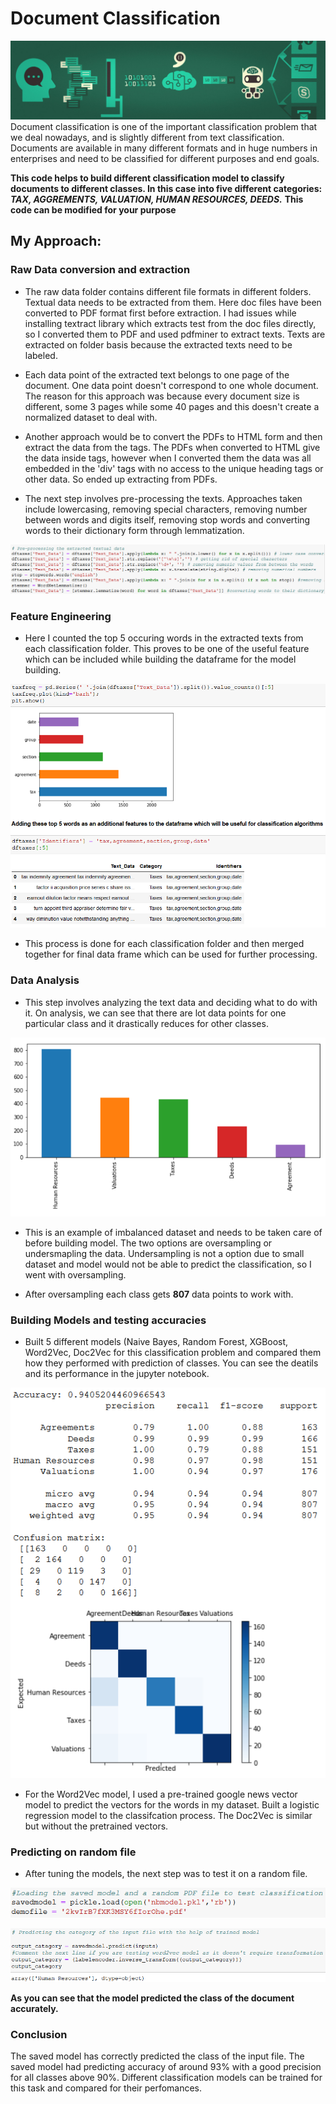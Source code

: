# Document Classification

![](images/doc.PNG?raw=true)
<br>
Document classification is one of the important classification problem that we deal nowadays, and is slightly different from text classification. Documents are available in many different formats and in huge numbers in enterprises and need to be classified for different purposes and end goals. 

**This code helps to build different classification model to classify documents to different classes. In this case into five different categories:** 
***TAX, AGGREMENTS, VALUATION, HUMAN RESOURCES, DEEDS.*** **This code can be modified for your purpose**
<br>
## My Approach:

### Raw Data conversion and extraction
* The raw data folder contains different file formats in different folders. Textual data needs to be extracted from them. Here doc files have been converted to PDF format first before extraction. I had issues while installing textract library which extracts test from the doc files directly, so I converted them to PDF and used pdfminer to extract texts.
Texts are extracted on folder basis because the extracted texts need to be labeled.

* Each data point of the extracted text belongs to one page of the document. One data point doesn't correspond to one whole document. The reason for this approach was because every document size is different, some 3 pages while some 40 pages and this doesn't create a normalized dataset to deal with.

* Another approach would be to convert the PDFs to HTML form and then extract the data from the tags. The PDFs when converted to HTML give the data inside tags, however when I converted them the data was all embedded in the 'div' tags with no access to the unique heading tags or other data. So ended up extracting from PDFs.

* The next step involves pre-processing the texts. Approaches taken include lowercasing, removing special characters, removing number between words and digits itself, removing stop words and converting words to their dictionary form through lemmatization.

![](images/pre.PNG?raw=true)
<br>

### Feature Engineering
* Here I counted the top 5 occuring words in the extracted texts from each classification folder. This proves to be one of the useful feature which can be included while building the dataframe for the model building.

![](images/feature.PNG?raw=true)
<br>

* This process is done for each classification folder and then merged together for final data frame which can be used for further processing.

### Data Analysis
* This step involves analyzing the text data and deciding what to do with it. On analysis, we can see that there are lot data points for one particular class and it drastically reduces for other classes. 

![](images/sampling.PNG?raw=true)
<br>

* This is an example of imbalanced dataset and needs to be taken care of before building model. The two options are oversampling or undersmapling the data. Undersampling is not a option due to small dataset and model would not be able to predict the classification, so I went with oversampling.

* After oversampling each class gets **807** data points to work with.

### Building Models and testing accuracies
* Built 5 different models (Naive Bayes, Random Forest, XGBoost, Word2Vec, Doc2Vec for this classification problem and compared them how they performed with prediction of classes. You can see the deatils and its performance in the jupyter notebook.

![](images/model.PNG?raw=true)
<br>

* For the Word2Vec model, I used a pre-trained google news vector model to predict the vectors for the words in my dataset. Built a logistic regression model to the classifcation process. The Doc2Vec is similar but without the pretrained vectors.

### Predicting on random file
* After tuning the models, the next step was to test it on a random file. 

![](images/demo.PNG?raw=true)
<br>

![](images/demo2.PNG?raw=true)
<br>

**As you can see that the model predicted the class of the document accurately.**

### Conclusion
The saved model has correctly predicted the class of the input file. The saved model had predicting accuracy of around 93% with a good precision for all classes above 90%. 
Different classification models can be trained for this task and compared for their perfomances. 

